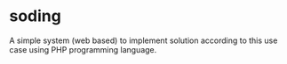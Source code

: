 # soding
A simple system (web based) to implement solution according to this use case using PHP programming language.
